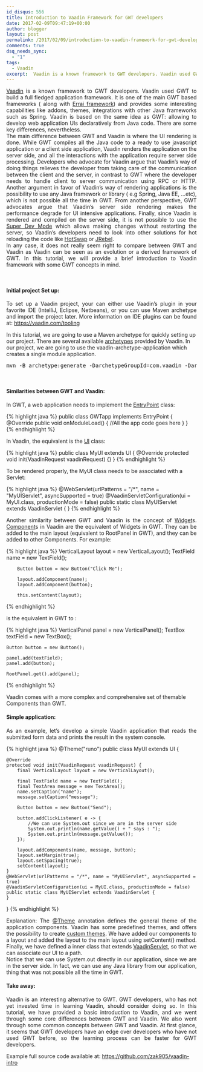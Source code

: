 ```yaml
---
id_disqus: 556
title: Introduction to Vaadin Framework for GWT developers
date: 2017-02-09T09:47:19+00:00
author: blogger
layout: post
permalink: /2017/02/09/introduction-to-vaadin-framework-for-gwt-developers/
comments: true
dsq_needs_sync:
  - "1"
tags:
  - Vaadin
excerpt:  Vaadin is a known framework to GWT developers. Vaadin used GWT to build a full fledged application framework. It is one of the main GWT based frameworks ( along with Errai framework) and provides some interesting capabilities like addons...
---
```

<p style="text-align:justify;">
  <a href="https://vaadin.com/framework">Vaadin</a> is a known framework to GWT developers. Vaadin used GWT to build a full fledged application framework. It is one of the main GWT based frameworks ( along with <a href="http://erraiframework.org/">Errai framework</a>) and provides some interesting capabilities like addons, themes, integrations with other Java frameworks such as Spring. Vaadin is based on the same idea as GWT: allowing to develop web application UIs declaratively from Java code. There are some key differences, nevertheless.<br /> The main difference between GWT and Vaadin is where the UI rendering is done. While GWT compiles all the Java code to a ready to use javascript application or a client side application, Vaadin renders the application on the server side, and all the interactions with the application require server side processing. Developers who advocate for Vaadin argue that Vaadin&#8217;s way of doing things relieves the developer from taking care of the communication between the client and the server, in contrast to GWT where the developer needs to handle client to server communication using RPC or HTTP. Another argument in favor of Vaadin&#8217;s way of rendering applications is the possibility to use any Java framework or library ( e.g Spring, Java EE, &#8230;etc), which is not possible all the time in GWT. From another perspective, GWT advocates argue that Vaadin&#8217;s server side rendering makes the performance degrade for UI intensive applications. Finally, since Vaadin is rendered and compiled on the server side, it is not possible to use the <a href="http://www.gwtproject.org/articles/superdevmode.html">Super Dev Mode</a> which allows making changes without restarting the server, so Vaadin&#8217;s developers need to look into other solutions for hot reloading the code like <a href="http://hotswapagent.org/">HotSwap</a> or <a href="https://zeroturnaround.com/software/jrebel/">JRebel</a>.<br /> In any case, it does not really seem right to compare between GWT and Vaadin as Vaadin can be seen as an evolution or a derived framework of GWT. In this tutorial, we will provide a brief introduction to Vaadin framework with some GWT concepts in mind.
</p>

<br />

####  **Initial project Set up:** 

<p style="text-align:justify;">
  To set up a Vaadin project, your can either use Vaadin&#8217;s plugin in your favorite IDE (IntelliJ, Eclipse, Netbeans), or you can use Maven archetype and import the project later. More information on IDE plugins can be found at: <a href="https://vaadin.com/tooling">https://vaadin.com/tooling </a>
</p>

In this tutorial, we are going to use a Maven archetype for quickly setting up our project. There are several available [archetypes](https://vaadin.com/maven#archetypes) provided by Vaadin. In our project, we are going to use the vaadin-archetype-application which creates a single module application. 

<pre>
mvn -B archetype:generate -DarchetypeGroupId=com.vaadin -DarchetypeArtifactId=vaadin-archetype-application -DarchetypeVersion=7.7.6 -DgroupId=com.gwidgets -DartifactId=vaadin-intro -Dversion=0.1
</pre>

<br />

####  **Similarities between GWT and Vaadin:** 

In GWT, a web application needs to implement the [EntryPoint](http://www.gwtproject.org/javadoc/latest/com/google/gwt/core/client/EntryPoint.html) class: 

{% highlight java  %}
public class GWTapp implements EntryPoint {
	@Override
	public void onModuleLoad() {
		//All the app code goes here
	}
}
{% endhighlight %}

In Vaadin, the equivalent is the [UI](https://vaadin.com/api/com/vaadin/ui/UI.html) class: 

{% highlight java  %}
  public class MyUI extends UI {
    @Override
    protected void init(VaadinRequest vaadinRequest) {}
 }
{% endhighlight %}

To be rendered properly, the MyUI class needs to be associated with a Servlet: 

{% highlight java  %}
    @WebServlet(urlPatterns = "/*", name = "MyUIServlet", asyncSupported = true)
    @VaadinServletConfiguration(ui = MyUI.class, productionMode = false)
    public static class MyUIServlet extends VaadinServlet {
    }
{% endhighlight %}

<p style="text-align:justify;">
  Another similarity between GWT and Vaadin is the concept of <a href="http://www.gwtproject.org/javadoc/latest/com/google/gwt/user/client/ui/Widget.html">Widget</a>s. <a href="https://vaadin.com/api/7.7.6/com/vaadin/ui/Component.html">Component</a>s in Vaadin are the equivalent of Widgets in GWT. They can be added to the main layout (equivalent to RootPanel in GWT), and they can be added to other Components. For example:
</p>

{% highlight java  %}
      VerticalLayout layout = new VerticalLayout();
       TextField name = new TextField();

        Button button = new Button("Click Me");

        layout.addComponent(name);
        layout.addComponent(button);

        this.setContent(layout);
{% endhighlight %}

is the equivalent in GWT to : 

{% highlight java  %}
   VerticalPanel panel = new VerticalPanel();
   TextBox textField = new TextBox();

    Button button = new Button();

    panel.add(textField);
    panel.add(button);

    RootPanel.get().add(panel);
{% endhighlight %}

Vaadin comes with a more complex and comprehensive set of themable Components than GWT. 

#### **Simple application:**

<p style="text-align:justify;">
  As an example, let&#8217;s develop a simple Vaadin application that reads the submitted form data and prints the result in the system console.
</p>

{% highlight java  %}
@Theme("runo")
public class MyUI extends UI {

    @Override
    protected void init(VaadinRequest vaadinRequest) {
        final VerticalLayout layout = new VerticalLayout();
        
        final TextField name = new TextField();
        final TextArea message = new TextArea();
        name.setCaption("name");
        message.setCaption("message");
       
        Button button = new Button("Send");
        
        button.addClickListener( e -> {
        	//We can use System.out since we are in the server side 
        	System.out.println(name.getValue() + " says : ");
        	System.out.println(message.getValue());
        });
        
        layout.addComponents(name, message, button);
        layout.setMargin(true);
        layout.setSpacing(true);
        setContent(layout);
    }
    @WebServlet(urlPatterns = "/*", name = "MyUIServlet", asyncSupported = true)
    @VaadinServletConfiguration(ui = MyUI.class, productionMode = false)
    public static class MyUIServlet extends VaadinServlet {
    }
}
{% endhighlight %}

<p style="text-align:justify;">
  Explanation: The <a href="https://vaadin.com/api/7.7.7/com/vaadin/annotations/Theme.html">@Theme</a> annotation defines the general theme of the application components. Vaadin has some predefined themes, and offers the possibility to create <a href="https://vaadin.com/docs/-/part/framework/themes/themes-overview.html">custom themes</a>. We have added our components to a layout and added the layout to the main layout using setContent() method. Finally, we have defined a inner class that extends <a href="https://vaadin.com/api/7.7.7/com/vaadin/server/VaadinServlet.html">VaadinServlet</a>, so that we can associate our UI to a path.<br /> Notice that we can use System.out directly in our application, since we are in the server side. In fact, we can use any Java library from our application, thing that was not possible all the time in GWT.
</p>

####  **Take away:** 

<p style="text-align:justify;">
  Vaadin is an interesting alternative to GWT. GWT developers, who has not yet invested time in learning Vaadin, should consider doing so. In this tutorial, we have provided a basic introduction to Vaadin, and we went through some core differences between GWT and Vaadin. We also went through some common concepts between GWT and Vaadin. At first glance, it seems that GWT developers have an edge over developers who have not used GWT before, so the learning process can be faster for GWT developers.
</p>

Example full source code available at: <https://github.com/zak905/vaadin-intro>